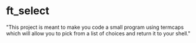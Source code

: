 # ft_select
"This project is meant to make you code a small program using termcaps which will allow you to pick from a list of choices and return it to your shell."
